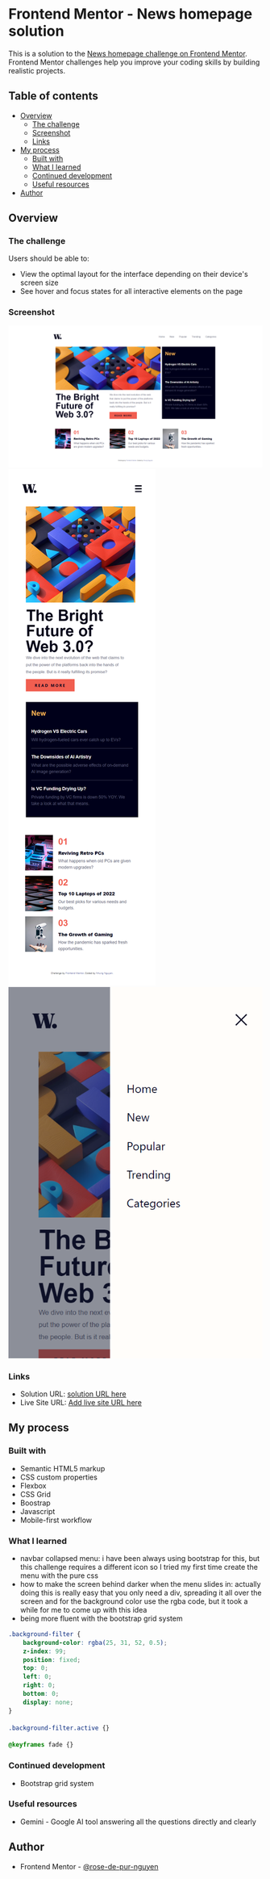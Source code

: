 # Frontend Mentor - News homepage solution

This is a solution to the [News homepage challenge on Frontend Mentor](https://www.frontendmentor.io/challenges/news-homepage-H6SWTa1MFl). Frontend Mentor challenges help you improve your coding skills by building realistic projects. 

## Table of contents

- [Overview](#overview)
  - [The challenge](#the-challenge)
  - [Screenshot](#screenshot)
  - [Links](#links)
- [My process](#my-process)
  - [Built with](#built-with)
  - [What I learned](#what-i-learned)
  - [Continued development](#continued-development)
  - [Useful resources](#useful-resources)
- [Author](#author)


## Overview

### The challenge

Users should be able to:

- View the optimal layout for the interface depending on their device's screen size
- See hover and focus states for all interactive elements on the page

### Screenshot

![desktop version](results/News%20homepage%20-%20desktop.png)
![mobile version](results/News%20homepage%20-%20mobile.png)
![mobile menu active](results/News%20homepage%20-%20mobile%20-%20menu%20active.png)


### Links

- Solution URL: [solution URL here](https://github.com/rose-de-pur-nguyen/-frontend-mentor-homepage.git)
- Live Site URL: [Add live site URL here](https://your-live-site-url.com)

## My process

### Built with

- Semantic HTML5 markup
- CSS custom properties
- Flexbox
- CSS Grid
- Boostrap
- Javascript
- Mobile-first workflow

### What I learned

- navbar collapsed menu: i have been always using bootstrap for this, but this challenge requires a different icon so I tried my first time create the menu with the pure css
- how to make the screen behind darker when the menu slides in: actually doing this is really easy that you only need a div, spreading it all over the screen and for the background color use the rgba code, but it took a while for me to come up with this idea
- being more fluent with the bootstrap grid system

```css
.background-filter {
    background-color: rgba(25, 31, 52, 0.5);
    z-index: 99;
    position: fixed;
    top: 0;
    left: 0;
    right: 0;
    bottom: 0;
    display: none;
}

.background-filter.active {}

@keyframes fade {}
```

### Continued development

- Bootstrap grid system

### Useful resources

- Gemini - Google AI tool answering all the questions directly and clearly


## Author

- Frontend Mentor - [@rose-de-pur-nguyen](https://www.frontendmentor.io/profile/rose-de-pur-nguyen)

